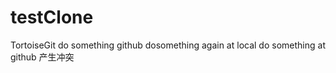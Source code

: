 # testClone
 TortoiseGit
 do something
 github
 dosomething again at local
 do something at github
 产生冲突
